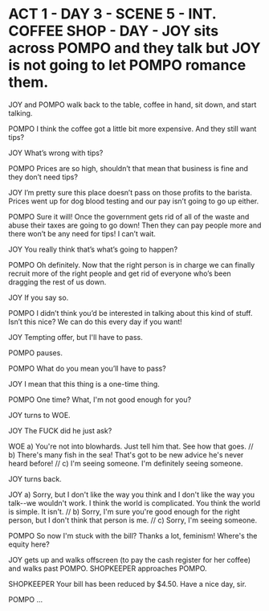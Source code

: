 # ACT 1 - DAY 3 - SCENE 5 - INT. COFFEE SHOP - DAY - JOY sits across POMPO and they talk but JOY is not going to let POMPO romance them.

JOY and POMPO walk back to the table, coffee in hand, sit down, and start talking.

POMPO
I think the coffee got a little bit more expensive. And they still want tips?

JOY
What’s wrong with tips?

POMPO
Prices are so high, shouldn’t that mean that business is fine and they don’t need tips?

JOY
I’m pretty sure this place doesn’t pass on those profits to the barista. Prices went up for dog blood testing and our pay isn’t going to go up either.

POMPO
Sure it will! Once the government gets rid of all of the waste and abuse their taxes are going to go down! Then they can pay people more and there won’t be any need for tips! I can’t wait.

JOY
You really think that’s what’s going to happen?

POMPO
Oh definitely. Now that the right person is in charge we can finally recruit more of the right people and get rid of everyone who’s been dragging the rest of us down.

JOY
If you say so.

POMPO
I didn’t think you’d be interested in talking about this kind of stuff. Isn’t this nice? We can do this every day if you want!

JOY
Tempting offer, but I'll have to pass.

POMPO pauses.

POMPO
What do you mean you’ll have to pass?

JOY
I mean that this thing is a one-time thing.

POMPO
One time? What, I'm not good enough for you?

JOY turns to WOE.

JOY
The FUCK did he just ask?

WOE
a) You're not into blowhards. Just tell him that. See how that goes.
// b) There's many fish in the sea! That's got to be new advice he's never heard before!
// c) I'm seeing someone. I'm definitely seeing someone.

JOY turns back.

JOY
a) Sorry, but I don't like the way you think and I don't like the way you talk--we wouldn't work. I think the world is complicated. You think the world is simple. It isn't.
// b) Sorry, I'm sure you're good enough for the right person, but I don't think that person is me.
// c) Sorry, I'm seeing someone.

POMPO
So now I'm stuck with the bill? Thanks a lot, feminism! Where's the equity here?

JOY gets up and walks offscreen (to pay the cash register for her coffee) and walks past POMPO. SHOPKEEPER approaches POMPO.

SHOPKEEPER
Your bill has been reduced by $4.50. Have a nice day, sir.

POMPO
...
